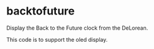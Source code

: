 backtofuture
============

Display the Back to the Future clock from the DeLorean.

This code is to support the oled display.
